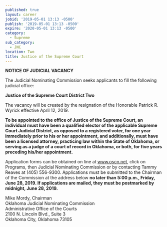 ```yaml
---
published: true
layout: career
jobid: '2019-05-01 13:13 -0500'
publish: '2019-05-01 13:13 -0500'
expire: '2020-05-01 13:13 -0500'
category:
  - Supreme
sub_category:
  - JNC
location: Two
title: Justice of the Supreme Court
---
```

**NOTICE OF JUDICIAL VACANCY**

The Judicial Nominating Commission seeks applicants to fill the following judicial office:

**Justice of the Supreme Court 
District Two**

The vacancy will be created by the resignation of the Honorable Patrick R. Wyrick effective April 12, 2019. 

**To be appointed to the office of Justice of the Supreme Court, an individual must have been a qualified elector of the applicable Supreme Court Judicial District, as opposed to a registered voter, for one year immediately prior to his or her appointment, and additionally, must have been a licensed attorney, practicing law within the State of Oklahoma, or serving as a judge of a court of record in Oklahoma, or both, for five years preceding his/her appointment.**

Application forms can be obtained on line at www.oscn.net, click on Programs, then Judicial Nominating Commission or by contacting Tammy Reaves at (405) 556-9300.   Applications must be submitted to the Chairman of the Commission at the address below **no later than 5:00 p.m., Friday, June 28, 2019. If applications are mailed, they must be postmarked by midnight, June 28, 2019.**

Mike Mordy, Chairman  
Oklahoma Judicial Nominating Commission  
Administrative Office of the Courts  
2100 N. Lincoln Blvd., Suite 3  
Oklahoma City, Oklahoma 73105
